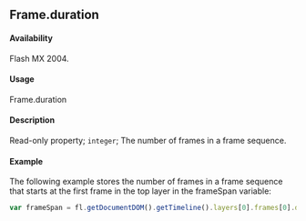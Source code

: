 ## Frame.duration

#### Availability

Flash MX 2004.

#### Usage

Frame.duration

#### Description

Read-only property; `integer`; The number of frames in a frame sequence.

#### Example

The following example stores the number of frames in a frame sequence that starts at the first frame in the top layer in the frameSpan variable:

```javascript
var frameSpan = fl.getDocumentDOM().getTimeline().layers[0].frames[0].duration;
```
